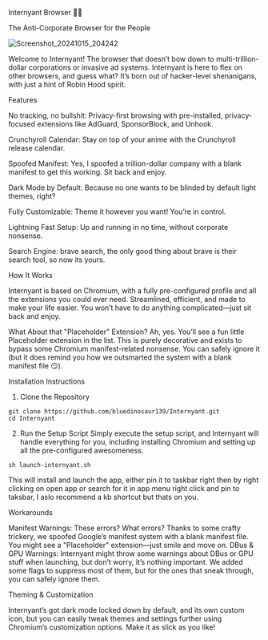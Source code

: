 

Internyant Browser 🐱‍💻

The Anti-Corporate Browser for the People

![Screenshot_20241015_204242](https://github.com/user-attachments/assets/13df54ee-e4dc-460c-8765-21c27fc5c955)


Welcome to Internyant! The browser that doesn’t bow down to multi-trillion-dollar corporations or invasive ad systems. Internyant is here to flex on other browsers, and guess what? It’s born out of hacker-level shenanigans, with just a hint of Robin Hood spirit.

Features

No tracking, no bullshit: Privacy-first browsing with pre-installed, privacy-focused extensions like AdGuard, SponsorBlock, and Unhook.

Crunchyroll Calendar: Stay on top of your anime with the Crunchyroll release calendar.

Spoofed Manifest: Yes, I spoofed a trillion-dollar company with a blank manifest to get this working. Sit back and enjoy.

Dark Mode by Default: Because no one wants to be blinded by default light themes, right?

Fully Customizable: Theme it however you want! You’re in control.

Lightning Fast Setup: Up and running in no time, without corporate nonsense.

Search Engine: brave search, the only good thing about brave is their search tool, so now its yours.


How It Works

Internyant is based on Chromium, with a fully pre-configured profile and all the extensions you could ever need. Streamlined, efficient, and made to make your life easier. You won’t have to do anything complicated—just sit back and enjoy.


What About that "Placeholder" Extension?
Ah, yes. You’ll see a fun little Placeholder extension in the list. This is purely decorative and exists to bypass some Chromium manifest-related nonsense. You can safely ignore it (but it does remind you how we outsmarted the system with a blank manifest file 😏).


Installation Instructions
1. Clone the Repository
```
git clone https://github.com/bluedinosaur139/Internyant.git
cd Internyant
```

2. Run the Setup Script
Simply execute the setup script, and Internyant will handle everything for you, including installing Chromium and setting up all the pre-configured awesomeness.

```
sh launch-internyant.sh
```
This will install and launch the app, either pin it to taskbar right then by right clicking on open app or search for it in app menu right click and pin to taksbar, I aslo recommend a kb shortcut but thats on you.

Workarounds

Manifest Warnings: These errors? What errors? Thanks to some crafty trickery, we spoofed Google’s manifest system with a blank manifest file. You might see a "Placeholder" extension—just smile and move on.
DBus & GPU Warnings: Internyant might throw some warnings about DBus or GPU stuff when launching, but don’t worry, it’s nothing important. We added some flags to suppress most of them, but for the ones that sneak through, you can safely ignore them.


Theming & Customization

Internyant’s got dark mode locked down by default, and its own custom icon, but you can easily tweak themes and settings further using Chromium’s customization options. Make it as slick as you like!
